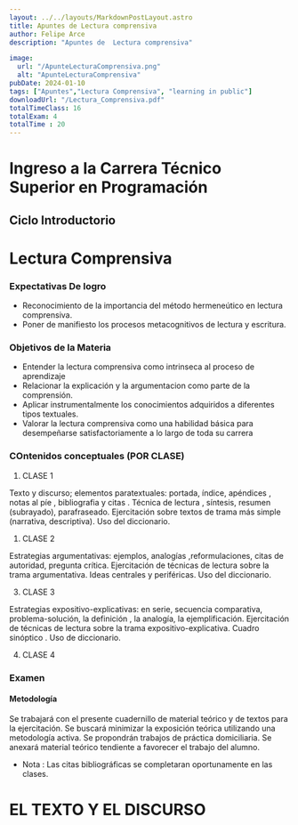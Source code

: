 ```yaml
---
layout: ../../layouts/MarkdownPostLayout.astro
title: Apuntes de Lectura comprensiva
author: Felipe Arce
description: "Apuntes de  Lectura comprensiva"

image:
  url: "/ApunteLecturaComprensiva.png"
  alt: "ApunteLecturaComprensiva"
pubDate: 2024-01-10
tags: ["Apuntes","Lectura Comprensiva", "learning in public"]
downloadUrl: "/Lectura_Comprensiva.pdf"
totalTimeClass: 16
totalExam: 4 
totalTime : 20
---
```


# Ingreso a la Carrera Técnico Superior en Programación

## Ciclo Introductorio

# Lectura Comprensiva

### Expectativas De logro
- Reconocimiento de la importancia del método hermeneútico en lectura comprensiva.
- Poner de manifiesto los procesos metacognitivos de lectura y escritura.

### Objetivos de la Materia 

- Entender la lectura comprensiva como intrinseca al proceso de aprendizaje
- Relacionar la explicación y la argumentacion como parte de la comprensión.
- Aplicar instrumentalmente los conocimientos adquiridos a diferentes tipos textuales.
- Valorar la lectura comprensiva como una habilidad básica para desempeñarse satisfactoriamente a lo largo de toda su carrera 

### COntenidos conceptuales (POR CLASE)

1. CLASE 1

Texto y discurso; elementos paratextuales: portada, índice, apéndices , notas al píe , bibliografia y citas . Técnica de lectura , síntesis, resumen (subrayado), parafraseado. Ejercitación sobre textos de trama más simple (narrativa, descriptiva). Uso del diccionario.

1. CLASE 2

Estrategias argumentativas: ejemplos, analogías ,reformulaciones, citas de autoridad, pregunta crítica. 
Ejercitación de técnicas de lectura sobre la trama argumentativa. Ideas centrales y periféricas. Uso del diccionario.

3. CLASE 3

Estrategias expositivo-explicativas: en serie, secuencia comparativa, problema-solución, la definición , la analogía, la ejemplificación. Ejercitación de técnicas de lectura sobre la trama expositivo-explicativa. Cuadro sinóptico . Uso de diccionario.

4. CLASE 4 

### Examen

#### Metodología 

Se trabajará con el presente cuadernillo de material teórico y de textos para la ejercitación. Se buscará minimizar la exposición teórica utilizando una metodología activa. Se propondrán trabajos de práctica domiciliaria. Se anexará material teórico tendiente a favorecer el trabajo del alumno.

- Nota : Las citas bibliográficas se completaran oportunamente en las clases.

# EL TEXTO Y EL DISCURSO

